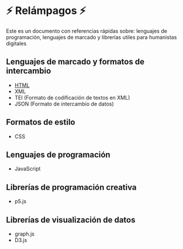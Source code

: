 # :zap: Relámpagos :zap:
Este es un documento con referencias rápidas sobre: lenguajes de programación, lenguajes de marcado y librerías utiles para humanistas digitales

## Lenguajes de marcado y formatos de intercambio

* [HTML](https://github.com/srsergiorodriguez/relampagos/blob/master/html.md)
* XML
* TEI (Formato de codificación de textos en XML)
* JSON (Formato de intercambio de datos)

## Formatos de estilo

* CSS

## Lenguajes de programación

* JavaScript

## Librerías de programación creativa

* p5.js

## Librerías de visualización de datos

* graph.js
* D3.js
